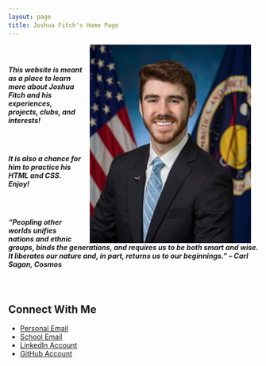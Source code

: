 ```yaml
---
layout: page
title: Joshua Fitch's Home Page
---
```

<img style="padding: 0 15px; float: right;" src="/pictures/NASA_Pic.jpg" alt="PersonalPicture"
	title="Professional Portrait" width="325" height="400" />
	<p style="margin-top: 20px;"> </p>
&nbsp;
##### This website is meant as a place to learn more about Joshua Fitch and his experiences, projects, clubs, and interests!  
&nbsp;
##### It is also a chance for him to practice his HTML and CSS. Enjoy!  
&nbsp;
##### “Peopling other worlds unifies nations and ethnic groups, binds the generations, and requires us to be both smart and wise. It liberates our nature and, in part, returns us to our beginnings.” – Carl Sagan, Cosmos  
&nbsp;
## Connect With Me  

* [Personal Email](mailto:jfitch007@outlook.com)
* [School Email](mailto:fitchj@purdue.edu)
* [LinkedIn Account](https://www.linkedin.com/in/joshdfitch/)
* [GitHub Account](https://github.com/Josh-Fitch)
